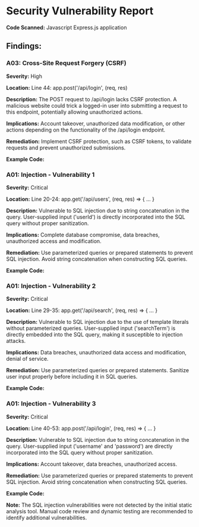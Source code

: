 
# Security Vulnerability Report

**Code Scanned:** Javascript Express.js application

## Findings:


### A03: Cross-Site Request Forgery (CSRF)

**Severity:** High

**Location:** Line 44: app.post('/api/login', (req, res)

**Description:** The POST request to /api/login lacks CSRF protection. A malicious website could trick a logged-in user into submitting a request to this endpoint, potentially allowing unauthorized actions.

**Implications:** Account takeover, unauthorized data modification, or other actions depending on the functionality of the /api/login endpoint.

**Remediation:** Implement CSRF protection, such as CSRF tokens, to validate requests and prevent unauthorized submissions.

**Example Code:**


### A01: Injection - Vulnerability 1

**Severity:** Critical

**Location:** Line 20-24: app.get('/api/users', (req, res) => { ... }

**Description:** Vulnerable to SQL injection due to string concatenation in the query.  User-supplied input ('userId') is directly incorporated into the SQL query without proper sanitization.

**Implications:** Complete database compromise, data breaches, unauthorized access and modification.

**Remediation:** Use parameterized queries or prepared statements to prevent SQL injection. Avoid string concatenation when constructing SQL queries.

**Example Code:**


### A01: Injection - Vulnerability 2

**Severity:** Critical

**Location:** Line 29-35: app.get('/api/search', (req, res) => { ... }

**Description:** Vulnerable to SQL injection due to the use of template literals without parameterized queries. User-supplied input ('searchTerm') is directly embedded into the SQL query, making it susceptible to injection attacks.

**Implications:** Data breaches, unauthorized data access and modification, denial of service.

**Remediation:** Use parameterized queries or prepared statements.  Sanitize user input properly before including it in SQL queries.

**Example Code:**


### A01: Injection - Vulnerability 3

**Severity:** Critical

**Location:** Line 40-53: app.post('/api/login', (req, res) => { ... }

**Description:** Vulnerable to SQL injection due to string concatenation in the query.  User-supplied input ('username' and 'password') are directly incorporated into the SQL query without proper sanitization.

**Implications:** Account takeover, data breaches, unauthorized access.

**Remediation:** Use parameterized queries or prepared statements to prevent SQL injection.  Avoid string concatenation when constructing SQL queries.

**Example Code:**


**Note:** The SQL injection vulnerabilities were not detected by the initial static analysis tool. Manual code review and dynamic testing are recommended to identify additional vulnerabilities.
